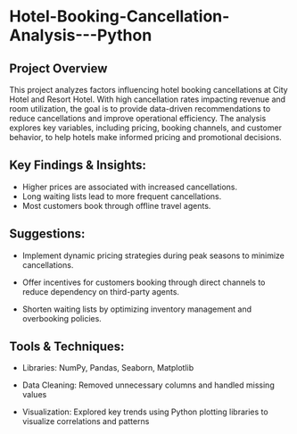 # Hotel-Booking-Cancellation-Analysis---Python

## Project Overview

This project analyzes factors influencing hotel booking cancellations at City Hotel and Resort Hotel. With high cancellation rates impacting revenue and room utilization, the goal is to provide data-driven recommendations to reduce cancellations and improve operational efficiency. The analysis explores key variables, including pricing, booking channels, and customer behavior, to help hotels make informed pricing and promotional decisions.

## Key Findings & Insights:

- Higher prices are associated with increased cancellations.
- Long waiting lists lead to more frequent cancellations.
- Most customers book through offline travel agents.

## Suggestions:

- Implement dynamic pricing strategies during peak seasons to minimize cancellations.

- Offer incentives for customers booking through direct channels to reduce dependency on third-party agents.

- Shorten waiting lists by optimizing inventory management and overbooking policies.

## Tools & Techniques:

- Libraries: NumPy, Pandas, Seaborn, Matplotlib
  
- Data Cleaning: Removed unnecessary columns and handled missing values
  
- Visualization: Explored key trends using Python plotting libraries to visualize correlations and patterns
